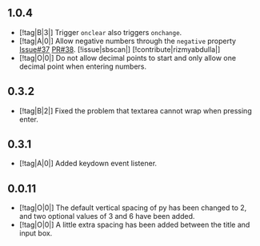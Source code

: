 ## 1.0.4

- [!tag|B|3|] Trigger `onclear` also triggers `onchange`.
- [!tag|A|0|] Allow negative numbers through the `negative` property [Issue#37](https://github.com/any-tdf/stdf/issues/37) [PR#38](https://github.com/any-tdf/stdf/pull/38). [!issue|sbscan|] [!contribute|rizmyabdulla|]
- [!tag|O|0|] Do not allow decimal points to start and only allow one decimal point when entering numbers.

## 0.3.2

- [!tag|B|2|] Fixed the problem that textarea cannot wrap when pressing enter.

## 0.3.1

- [!tag|A|0|] Added keydown event listener.

## 0.0.11

- [!tag|O|0|] The default vertical spacing of py has been changed to 2, and two optional values of 3 and 6 have been added.
- [!tag|O|0|] A little extra spacing has been added between the title and input box.
